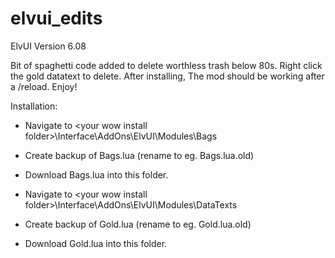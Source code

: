 # elvui_edits

ElvUI Version 6.08

Bit of spaghetti code added to delete worthless trash below 80s. Right click the gold datatext to delete. After installing, The mod should be working after a /reload. Enjoy!

Installation:

- Navigate to \<your wow install folder\>\Interface\AddOns\ElvUI\Modules\Bags

- Create backup of Bags.lua (rename to eg. Bags.lua.old)

- Download Bags.lua into this folder.



- Navigate to \<your wow install folder\>\Interface\AddOns\ElvUI\Modules\DataTexts

- Create backup of Gold.lua (rename to eg. Gold.lua.old)

- Download Gold.lua into this folder.

